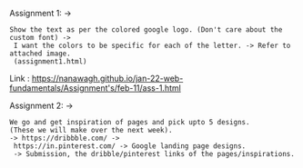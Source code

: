 Assignment 1: -> 
    
    Show the text as per the colored google logo. (Don't care about the custom font) ->
     I want the colors to be specific for each of the letter. -> Refer to attached image. 
     (assignment1.html)
  Link : https://nanawagh.github.io/jan-22-web-fundamentals/Assignment's/feb-11/ass-1.html


Assignment 2: -> 
    
    We go and get inspiration of pages and pick upto 5 designs. 
    (These we will make over the next week). 
    -> https://dribbble.com/ ->
     https://in.pinterest.com/ -> Google landing page designs. 
     -> Submission, the dribble/pinterest links of the pages/inspirations.
